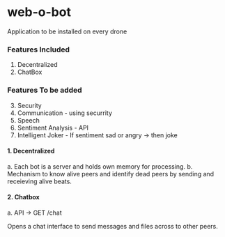 # web-o-bot
Application to be installed on every drone

### Features Included
1. Decentralized
2. ChatBox

### Features To be added
3. Security
4. Communication - using securrity
5. Speech
6. Sentiment Analysis - API 
7. Intelligent Joker - If sentiment sad or angry -> then joke


#### 1. Decentralized
a. Each bot is a server and holds own memory for processing.
b. Mechanism to know alive peers and identify dead peers by sending and receieving alive beats.

#### 2. Chatbox
a. API -> GET /chat

Opens a chat interface to send messages and files across to other peers.
